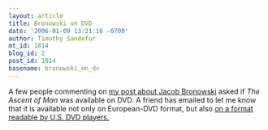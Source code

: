 ```yaml
---
layout: article
title: Bronowski on DVD
date: '2006-01-09 13:21:16 -0700'
author: Timothy Sandefur
mt_id: 1814
blog_id: 2
post_id: 1814
basename: bronowski_on_dv
---
```

A few people commenting on <a href="http://www.pandasthumb.org/archives/2006/01/happy_birthday_3.html">my post about Jacob Bronowski</a> asked if <em>The Ascent of Man </em>was available on DVD. A friend has emailed to let me know that it is available not only on European-DVD format, but also <a href="http://www.documentary-video.com/displayitem.cfm?vid=860">on a format readable by U.S. DVD players.</a>
